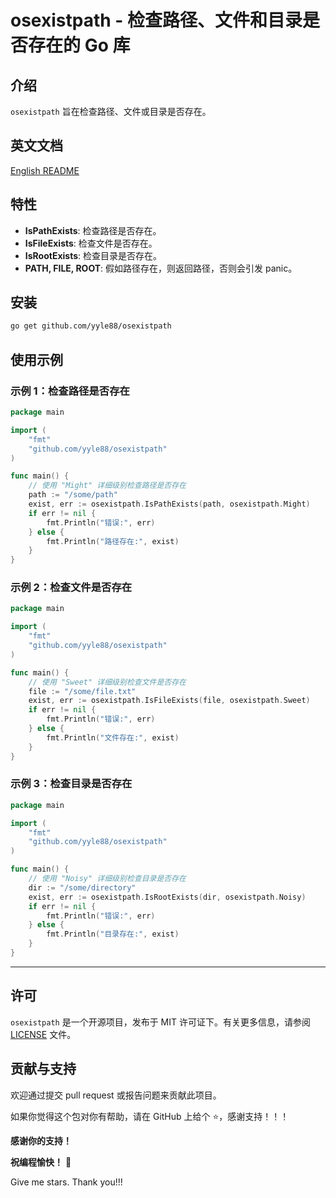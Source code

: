 # osexistpath - 检查路径、文件和目录是否存在的 Go 库

## 介绍

`osexistpath` 旨在检查路径、文件或目录是否存在。

## 英文文档

[English README](README.md)

## 特性

- **IsPathExists**: 检查路径是否存在。
- **IsFileExists**: 检查文件是否存在。
- **IsRootExists**: 检查目录是否存在。
- **PATH, FILE, ROOT**: 假如路径存在，则返回路径，否则会引发 panic。

## 安装

```bash
go get github.com/yyle88/osexistpath
```

## 使用示例

### 示例 1：检查路径是否存在

```go
package main

import (
	"fmt"
	"github.com/yyle88/osexistpath"
)

func main() {
	// 使用 "Might" 详细级别检查路径是否存在
	path := "/some/path"
	exist, err := osexistpath.IsPathExists(path, osexistpath.Might)
	if err != nil {
		fmt.Println("错误:", err)
	} else {
		fmt.Println("路径存在:", exist)
	}
}
```

### 示例 2：检查文件是否存在

```go
package main

import (
	"fmt"
	"github.com/yyle88/osexistpath"
)

func main() {
	// 使用 "Sweet" 详细级别检查文件是否存在
	file := "/some/file.txt"
	exist, err := osexistpath.IsFileExists(file, osexistpath.Sweet)
	if err != nil {
		fmt.Println("错误:", err)
	} else {
		fmt.Println("文件存在:", exist)
	}
}
```

### 示例 3：检查目录是否存在

```go
package main

import (
	"fmt"
	"github.com/yyle88/osexistpath"
)

func main() {
	// 使用 "Noisy" 详细级别检查目录是否存在
	dir := "/some/directory"
	exist, err := osexistpath.IsRootExists(dir, osexistpath.Noisy)
	if err != nil {
		fmt.Println("错误:", err)
	} else {
		fmt.Println("目录存在:", exist)
	}
}
```

---

## 许可

`osexistpath` 是一个开源项目，发布于 MIT 许可证下。有关更多信息，请参阅 [LICENSE](LICENSE) 文件。

## 贡献与支持

欢迎通过提交 pull request 或报告问题来贡献此项目。

如果你觉得这个包对你有帮助，请在 GitHub 上给个 ⭐，感谢支持！！！

**感谢你的支持！**

**祝编程愉快！** 🎉

Give me stars. Thank you!!!
